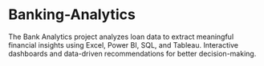 # Banking-Analytics
The Bank Analytics project analyzes loan data to extract meaningful financial insights using Excel, Power BI, SQL, and Tableau. Interactive dashboards and data-driven recommendations for better decision-making.
